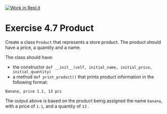 [![Work in Repl.it](https://classroom.github.com/assets/work-in-replit-14baed9a392b3a25080506f3b7b6d57f295ec2978f6f33ec97e36a161684cbe9.svg)](https://classroom.github.com/online_ide?assignment_repo_id=3473893&assignment_repo_type=AssignmentRepo)
# Exercise 4.7 Product

Create a class `Product` that represents a store product. The product should have a price, a quantity and a name.

The class should have:

- the constructor `def __init__(self, initial_name, initial_price, initial_quantity)`
- a method `def print_product()` that prints product information in the following format:

```plaintext
Banana, price 1.1, 13 pcs
```

The output above is based on the product being assigned the name `banana`, with a price of `1.1`, and a quantity of `13` .
